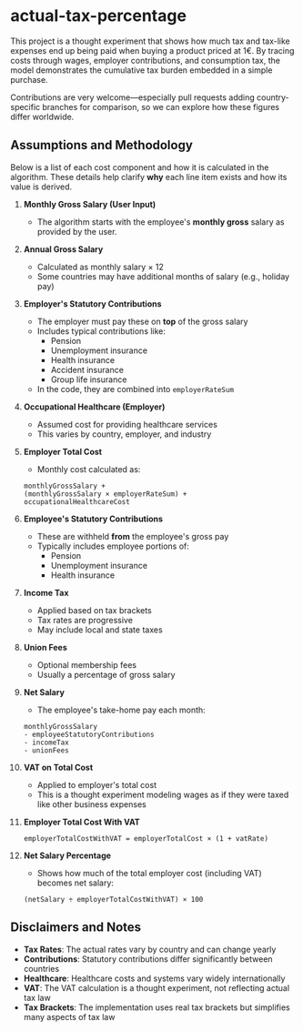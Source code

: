# actual-tax-percentage

This project is a thought experiment that shows how much tax and tax-like expenses end up being paid when buying a product priced at 1€. By tracing costs through wages, employer contributions, and consumption tax, the model demonstrates the cumulative tax burden embedded in a simple purchase.

Contributions are very welcome—especially pull requests adding country-specific branches for comparison, so we can explore how these figures differ worldwide.

## Assumptions and Methodology

Below is a list of each cost component and how it is calculated in the algorithm. These details help clarify **why** each line item exists and how its value is derived.

1. **Monthly Gross Salary (User Input)**
   - The algorithm starts with the employee's **monthly gross** salary as provided by the user.

2. **Annual Gross Salary**
   - Calculated as monthly salary × 12
   - Some countries may have additional months of salary (e.g., holiday pay)

3. **Employer's Statutory Contributions**
   - The employer must pay these on **top** of the gross salary
   - Includes typical contributions like:
     - Pension
     - Unemployment insurance
     - Health insurance
     - Accident insurance
     - Group life insurance
   - In the code, they are combined into `employerRateSum`

4. **Occupational Healthcare (Employer)**
   - Assumed cost for providing healthcare services
   - This varies by country, employer, and industry

5. **Employer Total Cost**
   - Monthly cost calculated as:
   ```
   monthlyGrossSalary + 
   (monthlyGrossSalary × employerRateSum) + 
   occupationalHealthcareCost
   ```

6. **Employee's Statutory Contributions**
   - These are withheld **from** the employee's gross pay
   - Typically includes employee portions of:
     - Pension
     - Unemployment insurance
     - Health insurance

7. **Income Tax**
   - Applied based on tax brackets
   - Tax rates are progressive
   - May include local and state taxes

8. **Union Fees**
   - Optional membership fees
   - Usually a percentage of gross salary

9. **Net Salary**
   - The employee's take-home pay each month:
   ```
   monthlyGrossSalary
   - employeeStatutoryContributions
   - incomeTax
   - unionFees
   ```

10. **VAT on Total Cost**
    - Applied to employer's total cost
    - This is a thought experiment modeling wages as if they were taxed like other business expenses

11. **Employer Total Cost With VAT**
    ```
    employerTotalCostWithVAT = employerTotalCost × (1 + vatRate)
    ```

12. **Net Salary Percentage**
    - Shows how much of the total employer cost (including VAT) becomes net salary:
    ```
    (netSalary ÷ employerTotalCostWithVAT) × 100
    ```

## Disclaimers and Notes

- **Tax Rates**: The actual rates vary by country and can change yearly
- **Contributions**: Statutory contributions differ significantly between countries
- **Healthcare**: Healthcare costs and systems vary widely internationally
- **VAT**: The VAT calculation is a thought experiment, not reflecting actual tax law
- **Tax Brackets**: The implementation uses real tax brackets but simplifies many aspects of tax law
